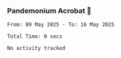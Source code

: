 ### Pandemonium Acrobat 🤸

<!--START_SECTION:waka-->

```all_time
From: 09 May 2025 - To: 16 May 2025

Total Time: 0 secs

No activity tracked
```

<!--END_SECTION:waka-->
